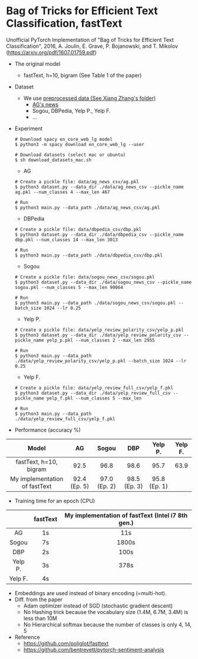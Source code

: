 # Bag of Tricks for Efficient Text Classification, fastText
Unofficial PyTorch Implementation of "Bag of Tricks for Efficient Text Classification", 2016, A. Joulin, E. Grave, P. Bojanowski, and T. Mikolov (https://arxiv.org/pdf/1607.01759.pdf)

* The original model
    * fastText, h=10, bigram (See Table 1 of the paper)
* Dataset
    * We use [preprocessed data (See Xiang Zhang's folder)](https://drive.google.com/drive/u/0/folders/0Bz8a_Dbh9Qhbfll6bVpmNUtUcFdjYmF2SEpmZUZUcVNiMUw1TWN6RDV3a0JHT3kxLVhVR2M)
        * [AG's news](http://www.di.unipi.it/~gulli/AG_corpus_of_news_articles.html)
        * Sogou, DBPedia, Yelp P., Yelp F. 
        * ...
* Experiment
    ```
    # Download spacy en_core_web_lg model
    $ python3 -m spacy download en_core_web_lg --user
    
    # Download datasets (select mac or ubuntu)
    $ sh download_datasets_mac.sh
    ```

    * AG
    ```
    # Create a pickle file: data/ag_news_csv/ag.pkl
    $ python3 dataset.py --data_dir ./data/ag_news_csv --pickle_name ag.pkl --num_classes 4 --max_len 467
    
    # Run
    $ python3 main.py --data_path ./data/ag_news_csv/ag.pkl
    ```

    * DBPedia
    ```
    # Create a pickle file: data/dbpedia_csv/dbp.pkl
    $ python3 dataset.py --data_dir ./data/dbpedia_csv --pickle_name dbp.pkl --num_classes 14 --max_len 3013
    
    # Run
    $ python3 main.py --data_path ./data/dbpedia_csv/dbp.pkl
    ```

    * Sogou
    ```
    # Create a pickle file: data/sogou_news_csv/sogou.pkl
    $ python3 dataset.py --data_dir ./data/sogou_news_csv --pickle_name sogou.pkl --num_classes 5 --max_len 90064
    
    # Run
    $ python3 main.py --data_path ./data/sogou_news_csv/sogou.pkl --batch_size 1024 --lr 0.25
    ```
  
    * Yelp P.
    ```
    # Create a pickle file: data/yelp_review_polarity_csv/yelp_p.pkl
    $ python3 dataset.py --data_dir ./data/yelp_review_polarity_csv --pickle_name yelp_p.pkl --num_classes 2 --max_len 2955
    
    # Run
    $ python3 main.py --data_path ./data/yelp_review_polarity_csv/yelp_p.pkl --batch_size 1024 --lr 0.25
    ```
  
    * Yelp F.
    ```
    # Create a pickle file: data/yelp_review_full_csv/yelp_f.pkl
    $ python3 dataset.py --data_dir ./data/yelp_review_full_csv --pickle_name yelp_f.pkl --num_classes 5 --max_len 
    
    # Run
    $ python3 main.py --data_path ./data/yelp_review_full_csv/yelp_f.pkl
    ```
    
* Performance (accuracy %)

| Model                         | AG           | Sogou        | DBP          | Yelp P.      | Yelp F.      |
|:-----------------------------:|:------------:|:------------:|:------------:|:------------:|:------------:|
| fastText, h=10, bigram        | 92.5         | 96.8         | 98.6         | 95.7         | 63.9         |
| My implementation of fastText | 92.4 (Ep. 5) | 97.0 (Ep. 2) | 98.5 (Ep. 3) | 95.8 (Ep. 1) |              |


* Training time for an epoch (CPU)

|        | fastText | My implementation of fastText (Intel i7 8th gen.) | 
|:------:|:--------:|:----------:|
| AG     | 1s       |   11s      |
| Sogou  | 7s       | 1800s      |
| DBP    | 2s       |  100s      |
| Yelp P.| 3s       |  378s      |
| Yelp F.| 4s       |        |

* Embeddings are used instead of binary encoding (=multi-hot).
* Diff. from the paper
    * Adam optimizer instead of SGD (stochastic gradient descent)
    * No Hashing trick because the vocabulary size (1.4M, 6.7M, 3.4M) is less than 10M
    * No Hierarchical softmax because the number of classes is only 4, 14, 5
* Reference
    * https://github.com/poliglot/fasttext
    * https://github.com/bentrevett/pytorch-sentiment-analysis
